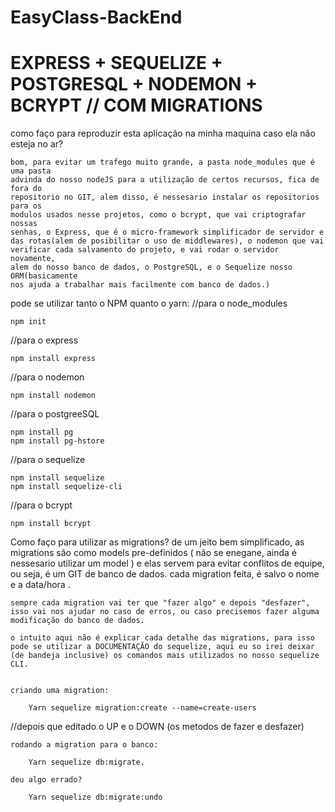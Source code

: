 # EasyClass-BackEnd

# EXPRESS + SEQUELIZE + POSTGRESQL + NODEMON + BCRYPT // COM MIGRATIONS 


como faço para reproduzir esta aplicação na minha maquina caso ela não esteja no ar?

    bom, para evitar um trafego muito grande, a pasta node_modules que é uma pasta 
    advinda do nosso nodeJS para a utilização de certos recursos, fica de fora do
    repositorio no GIT, alem disso, é nessesario instalar os repositorios para os 
    modulos usados nesse projetos, como o bcrypt, que vai criptografar nossas 
    senhas, o Express, que é o micro-framework simplificador de servidor e 
    das rotas(alem de posibilitar o uso de middlewares), o nodemon que vai 
    verificar cada salvamento do projeto, e vai rodar o servidor novamente, 
    alem do nosso banco de dados, o PostgreSQL, e o Sequelize nosso ORM(basicamente 
    nos ajuda a trabalhar mais facilmente com banco de dados.)


pode se utilizar tanto o NPM quanto o yarn:
  //para o node_modules

    npm init  

  //para o express
    
    npm install express
  
  //para o nodemon

    npm install nodemon

  //para o postgreeSQL
    
    npm install pg
    npm install pg-hstore

  //para o sequelize

    npm install sequelize
    npm install sequelize-cli

  //para o bcrypt

    npm install bcrypt



Como faço para utilizar as migrations?
    de um jeito bem simplificado, as migrations são como models pre-definidos ( não se enegane, ainda é nessesario utilizar um model ) e elas servem para evitar conflitos de equipe, ou seja, é um GIT de banco de dados.
    cada migration feita, é salvo o nome e a data/hora .

    sempre cada migration vai ter que "fazer algo" e depois "desfazer", isso vai nos ajudar no caso de erros, ou caso precisemos fazer alguma modificação do banco de dados.

    o intuito aqui não é explicar cada detalhe das migrations, para isso pode se utilizar a DOCUMENTAÇÃO do sequelize, aqui eu so irei deixar (de bandeja inclusive) os comandos mais utilizados no nosso sequelize CLI.


    criando uma migration:

        Yarn sequelize migration:create --name=create-users

//depois que editado o UP e o DOWN (os metodos de fazer e desfazer)

    rodando a migration para o banco:

    	Yarn sequelize db:migrate.
    
    deu algo errado?

        Yarn sequelize db:migrate:undo



